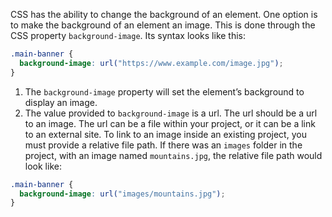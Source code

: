 CSS has the ability to change the background of an element. One option is to make the background of an element an image. This is done through the CSS property `background-image`. Its syntax looks like this:
```css
.main-banner {
  background-image: url("https://www.example.com/image.jpg");
}
```

1. The `background-image` property will set the element’s background to display an image.
2. The value provided to `background-image` is a url. The url should be a url to an image. The url can be a file within your project, or it can be a link to an external site. To link to an image inside an existing project, you must provide a relative file path. If there was an `images` folder in the project, with an image named `mountains.jpg`, the relative file path would look like:

```css
.main-banner {
  background-image: url("images/mountains.jpg");
}
```